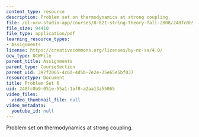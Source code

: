 ```yaml
---
content_type: resource
description: Problem set on thermodynamics at strong coupling.
file: /ol-ocw-studio-app/courses/8-821-string-theory-fall-2008/248fc0b9051e55a11af8a2aa13a55065_pset06.pdf
file_size: 94410
file_type: application/pdf
learning_resource_types:
- Assignments
license: https://creativecommons.org/licenses/by-nc-sa/4.0/
ocw_type: OCWFile
parent_title: Assignments
parent_type: CourseSection
parent_uid: 397f2065-4c6d-4d5b-7e2e-25e65e5bf037
resourcetype: Document
title: Problem Set 6
uid: 248fc0b9-051e-55a1-1af8-a2aa13a55065
video_files:
  video_thumbnail_file: null
video_metadata:
  youtube_id: null
---
```

Problem set on thermodynamics at strong coupling.